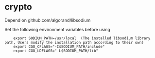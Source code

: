# crypto

Depend on github.com/algorand/libsodium

Set the following environment variables before using
```
    export SODIUM_PATH=/usr/local  (The installed libsodium library path, Users modify the installation path according to their own)
    export CGO_CFLAGS="-I$SODIUM_PATH/include"
    export CGO_LDFLAGS="-L$SODIUM_PATH/lib"
```

